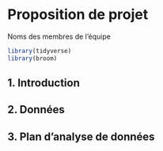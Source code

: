 Proposition de projet
================
Noms des membres de l’équipe

``` r
library(tidyverse)
library(broom)
```

## 1. Introduction

## 2. Données

## 3. Plan d’analyse de données
